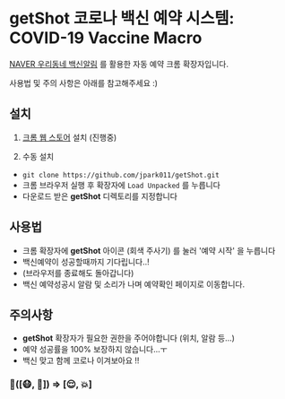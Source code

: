# getShot 코로나 백신 예약 시스템: COVID-19 Vaccine Macro

[NAVER 우리동네 백신알림](https://v-search.nid.naver.com/home) 를 활용한 자동 예약 크롬 확장자입니다.

사용법 및 주의 사항은 아래를 참고해주세요 :)

## 설치

1. [크롬 웹 스토어]() 설치 (진행중)

2. 수동 설치

- `git clone https://github.com/jpark011/getShot.git`
- 크롬 브라우저 실행 후 확장자에 `Load Unpacked` 를 누릅니다
- 다운로드 받은 **getShot** 디렉토리를 지정합니다

## 사용법

- 크롬 확장자에 **getShot** 아이콘 (회색 주사기) 를 눌러 '예약 시작' 을 누릅니다
- 백신예약이 성공할때까지 기다립니다..!
- (브라우저를 종료해도 돌아갑니다)
- 백신 예약성공시 알람 및 소리가 나며 예약확인 페이지로 이동합니다.

## 주의사항

- **getShot** 확장자가 필요한 권한을 주어야합니다 (위치, 알람 등...)
- 예약 성공률을 100% 보장하지 않습니다...ㅜ
- 백신 맞고 함께 코로나 이겨보아요 !!

### 💉([😷, 🦠]) => [😌, 💥]
